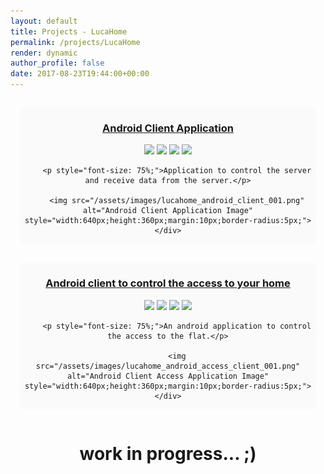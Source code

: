 ```yaml
---
layout: default
title: Projects - LucaHome
permalink: /projects/LucaHome
render: dynamic
author_profile: false
date: 2017-08-23T19:44:00+00:00
---
```


<div style="width: 100%;text-align: center;">
	<div style="text-align: center;background-color: #fafafa;border-radius:10px;display: inline-block;margin: 15px">
		<h3> 
			<a target="_blank" href="https://github.com/GuepardoApps/LucaHome-AndroidApplication">Android Client Application</a>
		</h3>
		<a target="_blank" href="https://www.android.com" title="Plattform"><img src="https://img.shields.io/badge/platform-Android-blue.svg" /></a>
		<a target="_blank" href="https://android-arsenal.com/api?level=21" title="API21+"><img src="https://img.shields.io/badge/API-21+-blue.svg" /></a>
		<a target="_blank" href="https://github.com/GuepardoApps/LucaHome-AndroidApplication" title="Build"><img src="https://img.shields.io/badge/build-passing-green.svg" /></a>
		<a target="_blank" href="https://github.com/GuepardoApps/LucaHome-AndroidApplication" title="Version"><img src="https://img.shields.io/badge/version-v4.4.0.170821-blue.svg" /></a>
		
		<p style="font-size: 75%;">Application to control the server and receive data from the server.</p>

		<img src="/assets/images/lucahome_android_client_001.png" alt="Android Client Application Image" style="width:640px;height:360px;margin:10px;border-radius:5px;">
	</div>
</div>

<div style="width: 100%;text-align: center;">
	<div style="text-align: center;background-color: #fafafa;border-radius:10px;display: inline-block;margin: 15px">
		<h3> 
			<a target="_blank" href="https://github.com/GuepardoApps/LucaHome-AndroidAppAccessControl">Android client to control the access to your home</a>
		</h3>
		<a target="_blank" href="https://www.android.com" title="Plattform"><img src="https://img.shields.io/badge/platform-Android-blue.svg" /></a>
		<a target="_blank" href="https://android-arsenal.com/api?level=21" title="API21+"><img src="https://img.shields.io/badge/API-21+-blue.svg" /></a>
		<a target="_blank" href="https://github.com/GuepardoApps/LucaHome-AndroidAppAccessControl/blob/master/builds" title="Build"><img src="https://img.shields.io/badge/build-passing-green.svg" /></a>
		<a target="_blank" href="https://github.com/GuepardoApps/LucaHome-AndroidAppAccessControl/blob/master/builds" title="Version"><img src="https://img.shields.io/badge/version-v0.8.0.170630-blue.svg" /></a>
		
		<p style="font-size: 75%;">An android application to control the access to the flat.</p>

		<img src="/assets/images/lucahome_android_access_client_001.png" alt="Android Client Access Application Image" style="width:640px;height:360px;margin:10px;border-radius:5px;">
	</div>
</div>


<div style="width: 100%;text-align: center;">
	<h1>
		work in progress... ;)
	</h1>
</div>

<!--



---
---

another android application running on a tablet to play youtube videos, provide informations about weather, news and more
	
[![Platform](https://img.shields.io/badge/platform-Android-blue.svg)](https://www.android.com)
<a target="_blank" href="https://android-arsenal.com/api?level=24" title="API24+"><img src="https://img.shields.io/badge/API-24+-blue.svg" /></a>

[![Build](https://img.shields.io/badge/build-passing-green.svg)](https://github.com/GuepardoApps/LucaHome-MediaServer)
[![Version](https://img.shields.io/badge/version-v0.20.0.170629-blue.svg)](https://github.com/GuepardoApps/LucaHome-MediaServer)

Android application permanently displaying data
	- date and time
	- weather (current and forecast)
	- temperature in the flat
	- birthdays
	- watching youtube videos
	- RSS data
	- surfing websites
	- displaying custom text
	- ...

https://github.com/GuepardoApps/LucaHome-MediaServer
	
---

a raspberry server to control

[![Platform](https://img.shields.io/badge/platform-Raspberry-blue.svg)](https://www.raspberrypi.org/)

[![Build](https://img.shields.io/badge/build-passing-green.svg)](https://github.com/GuepardoApps/LucaHome-RaspberryServer)
[![Version](https://img.shields.io/badge/version-v4.0.7.170817-blue.svg)](https://github.com/GuepardoApps/LucaHome-RaspberryServer)

Small server running on a raspberry to control your home.

https://github.com/GuepardoApps/LucaHome-RaspberryServer
	
---

a php website

[![Platform](https://img.shields.io/badge/platform-Raspberry-blue.svg)](https://www.raspberrypi.org/)

[![Version](https://img.shields.io/badge/version-v4.0.6.170812-blue.svg)](https://github.com/GuepardoApps/LucaHome-Website)

Website based on PHP to view some basic data about the LucaHome-Project.

https://github.com/GuepardoApps/LucaHome-Website

---

a python script logging temperature in your flat

[![Platform](https://img.shields.io/badge/platform-Raspberry-blue.svg)](https://www.raspberrypi.org/)

[![Version](https://img.shields.io/badge/version-v1.0.4.170408-blue.svg)](https://github.com/GuepardoApps/LucaHome-RaspberryTemperatureLogger)

Python script to log temperature values and provide a small GUI to view as website.

https://github.com/GuepardoApps/LucaHome-RaspberryTemperatureLogger

---

a WPF application to control everything on a windows client

[![Platform](https://img.shields.io/badge/platform-Windows10-blue.svg)](https://de.wikipedia.org/wiki/Microsoft_Windows_10)

[![Version](https://img.shields.io/badge/version-v1.3.0.17229-green.svg)](https://github.com/GuepardoApps/LucaHome-WPFApplication)

WPF client to remotely control sockets, view temperature and more of your home.

[![alt tag](https://github.com/GuepardoApps/LucaHome-WPFApplication/blob/master/screenshots/img002.png)
https://github.com/GuepardoApps/LucaHome-WPFApplication
-->